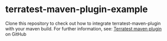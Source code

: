 # terratest-maven-plugin-example

Clone this repository to check out how to integrate terratest-maven-plugin with your maven build. For further information, see: [Terratest maven plugin](https://github.com/terratest-maven-plugin/terratest-maven-plugin) on GitHub
